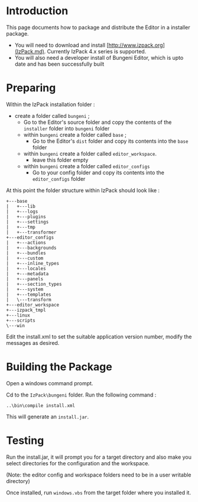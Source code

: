 # Introduction #

This page documents how to package and distribute the Editor in a installer package.

  * You will need to download and install [http://www.izpack.org](IzPack.md). Currently IzPack 4.x series is supported.
  * You will also need a developer install of Bungeni Editor, which is upto date and has been successfully built

# Preparing #

Within the IzPack installation folder :
  * create a folder called `bungeni` ;
    * Go to the Editor's source folder and copy the contents of the `installer` folder into `bungeni` folder
    * within `bungeni` create a folder called `base` ;
      * Go to the Editor's `dist` folder and copy its contents into the `base` folder
    * within `bungeni` create a folder called `editor_workspace`.
      * leave this folder empty
    * within `bungeni` create a folder called `editor_configs`
      * Go to your config folder and copy its contents into the `editor_configs` folder


At this point the folder structure within IzPack should look like :

```
+---base
|   +---lib
|   +---logs
|   +---plugins
|   +---settings
|   +---tmp
|   +---transformer
+---editor_configs
|   +---actions
|   +---backgrounds
|   +---bundles
|   +---custom
|   +---inline_types
|   +---locales
|   +---metadata
|   +---panels
|   +---section_types
|   +---system
|   +---templates
|   \---transform
+---editor_workspace
+---izpack_tmpl
+---linux
+---scripts
\---win
```

Edit the install.xml to set the suitable application version number, modify the messages as desired.

# Building the Package #

Open a windows command prompt.

Cd to the `IzPack\bungeni` folder.
Run the following command :
```
..\bin\compile install.xml
```

This will generate an `install.jar`.

# Testing #

Run the install.jar, it will prompt you for a target directory
and also make you select directories for the configuration and the workspace.

(Note: the editor config and workspace folders need to be in a user writable directory)

Once installed, run `windows.vbs` from the target folder where you installed it.